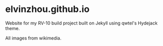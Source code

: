 # elvinzhou.github.io

Website for my RV-10 build project built on Jekyll using qwtel's Hydejack theme. 

All images from wikimedia. 
